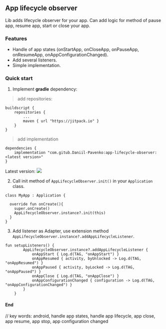 ## App lifecycle observer

Lib adds lifecycle observer for your app. Can add logic for method of pause app, resume app, start or close your app.

### Features
- Handle of app states (onStartApp, onCloseApp, onPauseApp, onResumeApp, onAppConfigurationChanged).
- Add several listeners.
- Simple implementation.


### Quick start
1. Implement **gradle** dependency:

> add repositories:
```
buildscript {
    repositories {
        ...
        maven { url "https://jitpack.io" }
    }
}
```

> add implementation
```
dependencies {
    implementation "com.gitub.Daniil-Pavenko:app-lifecycle-observer:<latest version>"
}
```
Latest version: [![](https://jitpack.io/v/Daniil-Pavenko/app-lifecycle-observer.svg)](https://jitpack.io/#Daniil-Pavenko/app-lifecycle-observer)

2. Call init method of `AppLifecycleObserver.init()` in your `Application` class.

```
class MyApp : Application {

  override fun onCreate(){
    super.onCreate()
    AppLifecycleObserver.instance?.init(this)
  }
}
```

3. Add listener as Adapter, use extension method `AppLifecycleObserver.instance?.addAppLifecycleListener`.

```
fun setupListeners() {
        AppLifecycleObserver.instance?.addAppLifecycleListener {
            onAppStart { Log.d(TAG, "onAppStart") }
            onAppResumed { activity, byUnlocked -> Log.d(TAG, "onAppResumed") }
            onAppPaused { activity, byLocked -> Log.d(TAG, "onAppPaused") }
            onAppClose { Log.d(TAG, "onAppClose") }
            onAppConfigurationChanged { configuration -> Log.d(TAG, "onAppConfigurationChanged") }
        }
    }
```

#### End

// key words:
android, handle app states, handle app lifecycle, app close, app resume, app stop, app configuration changed
